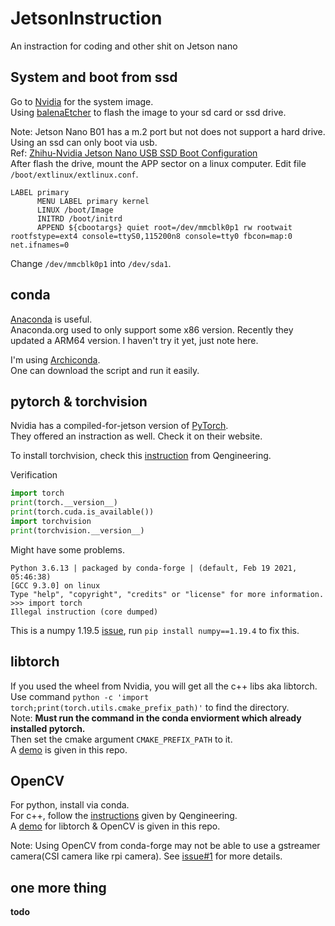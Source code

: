 # JetsonInstruction

An instraction for coding and other shit on Jetson nano  

## System and boot from ssd

Go to [Nvidia](https://developer.nvidia.com/embedded/downloads) for the system image.  
Using [balenaEtcher](https://www.balena.io/etcher/) to flash the image to your sd card or ssd drive.  

Note: Jetson Nano B01 has a m.2 port but not does not support a hard drive. Using an ssd can only boot via usb.  
Ref: [Zhihu-Nvidia Jetson Nano USB SSD Boot Configuration](https://zhuanlan.zhihu.com/p/346736716)  
After flash the drive, mount the APP sector on a linux computer. Edit file `/boot/extlinux/extlinux.conf`.  

```
LABEL primary
      MENU LABEL primary kernel
      LINUX /boot/Image
      INITRD /boot/initrd
      APPEND ${cbootargs} quiet root=/dev/mmcblk0p1 rw rootwait rootfstype=ext4 console=ttyS0,115200n8 console=tty0 fbcon=map:0 net.ifnames=0
```

Change `/dev/mmcblk0p1` into `/dev/sda1`.  

## conda

[Anaconda](https://www.anaconda.com/products/individual) is useful.  
Anaconda.org used to only support some x86 version. Recently they updated a ARM64 version. I haven't try it yet, just note here. 

I'm using [Archiconda](https://github.com/Archiconda/build-tools).  
One can download the script and run it easily.  

## pytorch & torchvision

Nvidia has a compiled-for-jetson version of [PyTorch](https://forums.developer.nvidia.com/t/pytorch-for-jetson-version-1-9-0-now-available/72048).  
They offered an instraction as well. Check it on their website. 

To install torchvision, check this [instruction](https://qengineering.eu/install-pytorch-on-jetson-nano.html) from Qengineering.  

Verification  

```python
import torch
print(torch.__version__)
print(torch.cuda.is_available())
import torchvision
print(torchvision.__version__)
```

Might have some problems. 

```
Python 3.6.13 | packaged by conda-forge | (default, Feb 19 2021, 05:46:38)
[GCC 9.3.0] on linux
Type "help", "copyright", "credits" or "license" for more information.
>>> import torch
Illegal instruction (core dumped)
```

This is a numpy 1.19.5 [issue](https://github.com/numpy/numpy/issues/18131), run `pip install numpy==1.19.4` to fix this. 

## libtorch

If you used the wheel from Nvidia, you will get all the c++ libs aka libtorch.  
Use command `python -c 'import torch;print(torch.utils.cmake_prefix_path)'` to find the directory.  
Note: 
__Must run the command in the conda enviorment which already installed pytorch.__  
Then set the cmake argument `CMAKE_PREFIX_PATH` to it.  
A [demo](https://github.com/yuxiaoyuan0406/JetsonInstruction/tree/main/example/libtorch) is given in this repo.  

## OpenCV

For python, install via conda.  
For c++, follow the [instructions](https://github.com/Qengineering/Install-OpenCV-Jetson-Nano) given by Qengineering.  
A [demo](https://github.com/yuxiaoyuan0406/JetsonInstruction/tree/main/example/torchcv) for libtorch & OpenCV is given in this repo.  

Note: Using OpenCV from conda-forge may not be able to use a gstreamer camera(CSI camera like rpi camera). See [issue#1](https://github.com/yuxiaoyuan0406/JetsonInstruction/issues/1) for more details.  

## one more thing
__todo__
